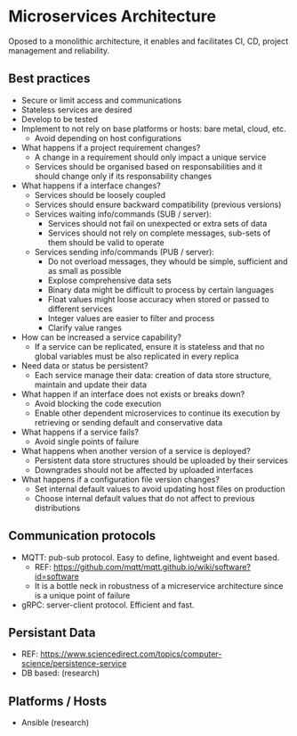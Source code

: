 # Microservices Architecture
Oposed to a monolithic architecture, it enables and facilitates CI, CD, project management and reliability.

## Best practices
- Secure or limit access and communications
- Stateless services are desired
- Develop to be tested
- Implement to not rely on base platforms or hosts: bare metal, cloud, etc.
    - Avoid depending on host configurations
- What happens if a project requirement changes?
    - A change in a requirement should only impact a unique service
    - Services should be organised based on responsabilities and it should change only if its responsability changes 
- What happens if a interface changes?
    - Services should be loosely coupled
    - Services should ensure backward compatibility (previous versions)
    - Services waiting info/commands (SUB / server):
        - Services should not fail on unexpected or extra sets of data
        - Services should not rely on complete messages, sub-sets of them should be valid to operate
    - Services sending info/commands (PUB / server):
        - Do not overload messages, they whould be simple, sufficient and as small as possible
        - Explose comprehensive data sets
        - Binary data might be difficult to process by certain languages
        - Float values might loose accuracy when stored or passed to different services
        - Integer values are easier to filter and process
        - Clarify value ranges
- How can be increased a service capability?
    - If a service can be replicated, ensure it is stateless and that no global variables must be also replicated in every replica
- Need data or status be persistent?
    - Each service manage their data: creation of data store structure, maintain and update their data
- What happen if an interface does not exists or breaks down?
    - Avoid blocking the code execution
    - Enable other dependent microservices to continue its execution by retrieving or sending default and conservative data
- What happens if a service fails?
    - Avoid single points of failure 
- What happens when another version of a service is deployed?
    - Persistent data store structures should be uploaded by their services
    - Downgrades should not be affected by uploaded interfaces
- What happens if a configuration file version changes?
    - Set internal default values to avoid updating host files on production
    - Choose internal default values that do not affect to previous distributions

## Communication protocols
- MQTT: pub-sub protocol. Easy to define, lightweight and event based.
    - REF: https://github.com/mqtt/mqtt.github.io/wiki/software?id=software
    - It is a bottle neck in robustness of a micreservice architecture since is a unique point of failure
- gRPC: server-client protocol. Efficient and fast.

## Persistant Data
- REF: https://www.sciencedirect.com/topics/computer-science/persistence-service
- DB based: 
(research)

## Platforms / Hosts
- Ansible 
(research)
